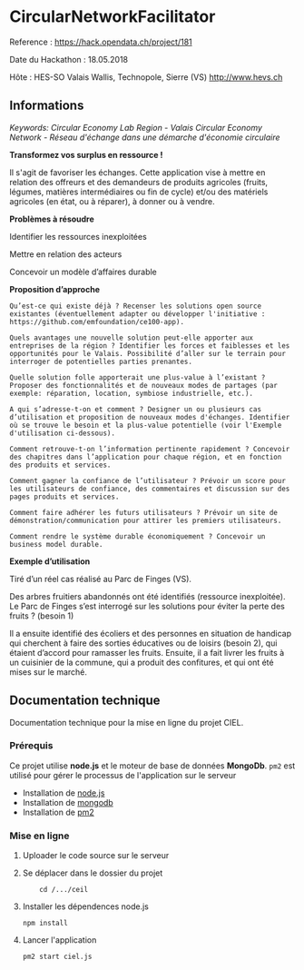 # CircularNetworkFacilitator
Reference : https://hack.opendata.ch/project/181</p>
Date du Hackathon : 18.05.2018</p>
Hôte : HES-SO Valais Wallis, Technopole, Sierre (VS) http://www.hevs.ch

## Informations

<i>Keywords: Circular Economy Lab Region - Valais Circular Economy Network - Réseau d'échange dans une démarche d'économie circulaire </i>


<b>Transformez vos surplus en ressource ! </b>

Il s'agit de favoriser les échanges. Cette application vise à mettre en relation des offreurs et des demandeurs de produits agricoles (fruits, légumes, matières intermédiaires ou fin de cycle) et/ou des matériels agricoles (en état, ou à réparer), à donner ou à vendre.

<b>Problèmes à résoudre</b> </p>
    Identifier les ressources inexploitées</p>
    Mettre en relation des acteurs </p>
    Concevoir un modèle d’affaires durable</p>

<b>Proposition d’approche</b>

    Qu’est-ce qui existe déjà ? Recenser les solutions open source existantes (éventuellement adapter ou développer l'initiative : https://github.com/emfoundation/ce100-app).

    Quels avantages une nouvelle solution peut-elle apporter aux entreprises de la région ? Identifier les forces et faiblesses et les opportunités pour le Valais. Possibilité d’aller sur le terrain pour interroger de potentielles parties prenantes.

    Quelle solution folle apporterait une plus-value à l’existant ?
    Proposer des fonctionnalités et de nouveaux modes de partages (par exemple: réparation, location, symbiose industrielle, etc.).

    A qui s’adresse-t-on et comment ? Designer un ou plusieurs cas d’utilisation et proposition de nouveaux modes d'échanges. Identifier où se trouve le besoin et la plus-value potentielle (voir l'Exemple d'utilisation ci-dessous).

    Comment retrouve-t-on l’information pertinente rapidement ? Concevoir des chapitres dans l’application pour chaque région, et en fonction des produits et services.

    Comment gagner la confiance de l’utilisateur ? Prévoir un score pour les utilisateurs de confiance, des commentaires et discussion sur des pages produits et services.

    Comment faire adhérer les futurs utilisateurs ? Prévoir un site de démonstration/communication pour attirer les premiers utilisateurs.

    Comment rendre le système durable économiquement ? Concevoir un business model durable.

<b>Exemple d’utilisation</b>

Tiré d’un réel cas réalisé au Parc de Finges (VS).

Des arbres fruitiers abandonnés ont été identifiés (ressource inexploitée). Le Parc de Finges s’est interrogé sur les solutions pour éviter la perte des fruits ? (besoin 1)

Il a ensuite identifié des écoliers et des personnes en situation de handicap qui cherchent à faire des sorties éducatives ou de loisirs (besoin 2), qui étaient d’accord pour ramasser les fruits. Ensuite, il a fait livrer les fruits à un cuisinier de la commune, qui a produit des confitures, et qui ont été mises sur le marché.


## Documentation technique

Documentation technique pour la mise en ligne du projet CIEL.

### Prérequis

Ce projet utilise **node.js** et le moteur de base de données **MongoDb**.
`pm2` est utilisé pour gérer le processus de l'application sur le serveur

- Installation de [node.js](https://nodejs.org/en/download/package-manager/)
- Installation de [mongodb](https://docs.mongodb.com/manual/installation/)
- Installation de [pm2](http://pm2.keymetrics.io/)

### Mise en ligne

1. Uploader le code source sur le serveur

2. Se déplacer dans le dossier du projet
    ```
        cd /.../ceil
    ```
    
2. Installer les dépendences node.js
    ```
    npm install
    ```

3. Lancer l'application
    ```
    pm2 start ciel.js
    ```

